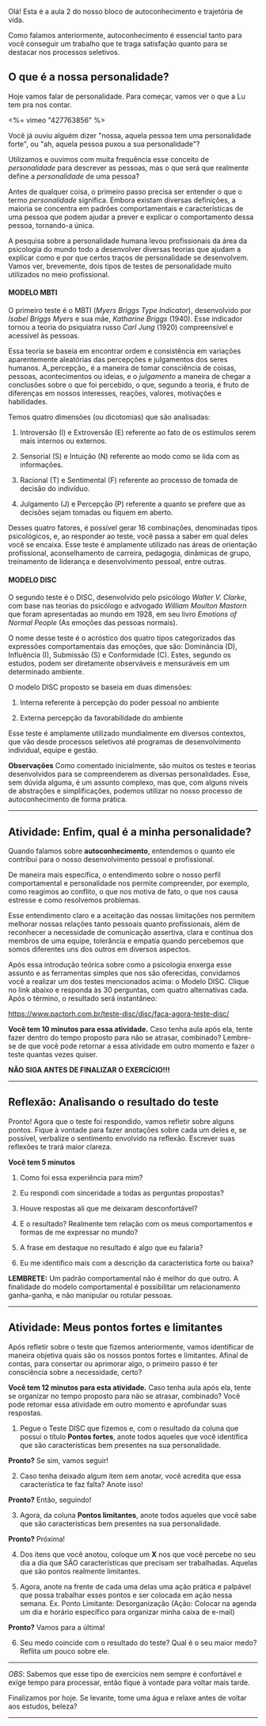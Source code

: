 Olá! Esta é a aula 2 do nosso bloco de autoconhecimento e trajetória de vida.

Como falamos anteriormente, autoconhecimento é essencial tanto para você conseguir um trabalho que te traga satisfação quanto para se destacar nos processos seletivos.


## O que é a nossa personalidade?

Hoje vamos falar de personalidade. Para começar, vamos ver o que a Lu tem pra nos contar.

 <%= vimeo "427763856" %>
 
Você já ouviu alguém dizer "nossa, aquela pessoa tem uma personalidade forte", ou "ah, aquela pessoa puxou a sua personalidade"? 

Utilizamos e ouvimos com muita frequência esse conceito de _personalidade_ para descrever as pessoas, mas o que será que realmente define a *personalidade* de uma pessoa?

Antes de qualquer coisa, o primeiro passo precisa ser entender o que o termo _personalidade_ significa. Embora existam diversas definições, a maioria se concentra em padrões comportamentais e características de uma pessoa que podem ajudar a prever e explicar o comportamento dessa pessoa, tornando-a única.

A pesquisa sobre a personalidade humana levou profissionais da área da psicologia do mundo todo a desenvolver diversas teorias que ajudam a explicar como e por que certos traços de personalidade se desenvolvem. Vamos ver, brevemente, dois tipos de testes de personalidade muito utilizados no meio profissional.


#### MODELO MBTI

O primeiro teste é o MBTI (_Myers Briggs Type Indicator_), desenvolvido por _Isabel Briggs Myers_ e sua mãe, _Katharine Briggs_ (1940). Esse indicador tornou a teoria do psiquiatra russo _Carl Jung_ (1920) compreensível e acessível às pessoas. 

Essa teoria se baseia em encontrar ordem e consistência em variações aparentemente aleatórias das percepções e julgamentos dos seres humanos. A_percepção_ é a maneira de tomar consciência de coisas, pessoas, acontecimentos ou ideias, e o _julgamento_ a maneira de chegar a conclusões sobre o que foi percebido, o que, segundo a teoria, é fruto de diferenças em nossos interesses, reações, valores, motivações e habilidades.

Temos quatro dimensões (ou dicotomias) que são analisadas:

1. Introversão (I) e Extroversão (E)
referente ao fato de os estímulos serem mais internos ou externos.

2. Sensorial (S) e Intuição (N)
referente ao modo como se lida com as informações.

3. Racional (T) e Sentimental (F)
referente ao processo de tomada de decisão do indivíduo.

4. Julgamento (J) e Percepção (P)
referente a quanto se prefere que as decisões sejam tomadas ou fiquem em aberto.

Desses quatro fatores, é possível gerar 16 combinações, denominadas tipos psicológicos, e, ao responder ao teste, você passa a saber em qual deles você se encaixa. Esse teste é amplamente utilizado nas áreas de orientação profissional, aconselhamento de carreira, pedagogia, dinâmicas de grupo, treinamento de liderança e desenvolvimento pessoal, entre outras.


#### MODELO DISC

O segundo teste é o DISC, desenvolvido pelo psicólogo _Walter V. Clarke_, com base nas teorias do psicólogo e advogado _William Moulton Mastorn_ que foram apresentadas ao mundo em 1928, em seu livro _Emotions of Normal People_ (As emoções das pessoas normais). 

O nome desse teste é o acróstico dos quatro tipos categorizados das expressões comportamentais das emoções, que são: Dominância (D), Influência (I), Submissão (S) e Conformidade (C). Estes, segundo os estudos, podem ser diretamente observáveis e mensuráveis em um determinado ambiente.

O modelo DISC proposto se baseia em duas dimensões:

1. Interna
referente à percepção do poder pessoal no ambiente

2. Externa
percepção da favorabilidade do ambiente 

Esse teste é amplamente utilizado mundialmente em diversos contextos, que vão desde processos seletivos até programas de desenvolvimento individual, equipe e gestão.

**Observações**
Como comentado inicialmente, são muitos os testes e teorias desenvolvidos para se compreenderem as diversas personalidades. Esse, sem dúvida alguma, é um assunto complexo, mas que, com alguns níveis de abstrações e simplificações, podemos utilizar no nosso processo de autoconhecimento de forma prática.

---

## Atividade: Enfim, qual é a minha personalidade?

Quando falamos sobre **autoconhecimento**, entendemos o quanto ele contribui para o nosso desenvolvimento pessoal e profissional. 

De maneira mais específica, o entendimento sobre o nosso perfil comportamental e personalidade nos permite compreender, por exemplo, como reagimos ao conflito, o que nos motiva de fato, o que nos causa estresse e como resolvemos problemas. 

Esse entendimento claro e a aceitação das nossas limitações nos permitem melhorar nossas relações tanto pessoais quanto profissionais, além de reconhecer a necessidade de comunicação assertiva, clara e contínua dos membros de uma equipe, tolerância e empatia quando percebemos que somos diferentes uns dos outros em diversos aspectos.

Após essa introdução teórica sobre como a psicologia enxerga esse assunto e as ferramentas simples que nos são oferecidas, convidamos você a realizar um dos testes mencionados acima: o Modelo DISC. Clique no link abaixo e responda às 30 perguntas, com quatro alternativas cada. Após o término, o resultado será instantâneo:

https://www.pactorh.com.br/teste-disc/disc/faca-agora-teste-disc/

**Você tem 10 minutos para essa atividade.**
Caso tenha aula após ela, tente fazer dentro do tempo proposto para não se atrasar, combinado? Lembre-se de que você pode retornar a essa atividade em outro momento e fazer o teste quantas vezes quiser.

**NÃO SIGA ANTES DE FINALIZAR O EXERCÍCIO!!!**

---

## Reflexão: Analisando o resultado do teste

Pronto! Agora que o teste foi respondido, vamos refletir sobre alguns pontos. Fique à vontade para fazer anotações sobre cada um deles e, se possível, verbalize o sentimento envolvido na reflexão. Escrever suas reflexões te trará maior clareza.

**Você tem 5 minutos**

1. Como foi essa experiência para mim?

2. Eu respondi com sinceridade a todas as perguntas propostas?

3. Houve respostas ali que me deixaram desconfortável?

4. E o resultado? Realmente tem relação com os meus comportamentos e formas de me expressar no mundo?

5. A frase em destaque no resultado é algo que eu falaria?

6. Eu me identifico mais com a descrição da característica forte ou baixa?

**LEMBRETE:** Um padrão comportamental não é melhor do que outro. A finalidade do modelo comportamental é possibilitar um relacionamento ganha-ganha, e não manipular ou rotular pessoas.

---

## Atividade: Meus pontos fortes e limitantes

Após refletir sobre o teste que fizemos anteriormente, vamos identificar de maneira objetiva quais são os nossos pontos fortes e limitantes. Afinal de contas, para consertar ou aprimorar algo, o primeiro passo é ter consciência sobre a necessidade, certo?

**Você tem 12 minutos para esta atividade.**
Caso tenha aula após ela, tente se organizar no tempo proposto para não se atrasar, combinado? Você pode retomar essa atividade em outro momento e aprofundar suas respostas.

1. Pegue o Teste DISC que fizemos e, com o resultado da coluna que possui o título **Pontos fortes**, anote todos aqueles que você identifica que são características bem presentes na sua personalidade.

**Pronto?** Se sim, vamos seguir!

2. Caso tenha deixado algum item sem anotar, você acredita que essa característica te faz falta? Anote isso!

**Pronto?** Então, seguindo!

3. Agora, da coluna **Pontos limitantes**, anote todos aqueles que você sabe que são características bem presentes na sua personalidade.

**Pronto?** Próxima!

4. Dos itens que você anotou, coloque um **X** nos que você percebe no seu dia a dia que SÃO características que precisam ser trabalhadas. Aquelas que são pontos realmente limitantes. 

5. Agora, anote na frente de cada uma delas uma ação prática e palpável que possa trabalhar esses pontos e ser colocada em ação nessa semana. Ex. Ponto Limitante: Desorganização (Ação: Colocar na agenda um dia e horário específico para organizar minha caixa de e-mail)

**Pronto?** Vamos para a última!

6. Seu medo coincide com o resultado do teste? Qual é o seu maior medo? Reflita um pouco sobre ele.

---

*OBS*: Sabemos que esse tipo de exercícios nem sempre é confortável e exige tempo para processar, então fique à vontade para voltar mais tarde.

Finalizamos por hoje. Se levante, tome uma água e relaxe antes de voltar aos estudos, beleza?

---
